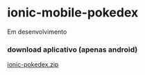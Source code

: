 # ionic-mobile-pokedex
Em desenvolvimento

### download aplicativo (apenas android)
[ionic-pokedex.zip](https://github.com/luczz1/ionic-mobile-pokedex/files/10037732/ionic-pokedex.zip)
